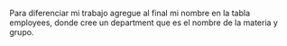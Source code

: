 Para diferenciar mi trabajo agregue al final mi nombre en la tabla employees, donde cree un department que es el nombre de la materia y grupo.
